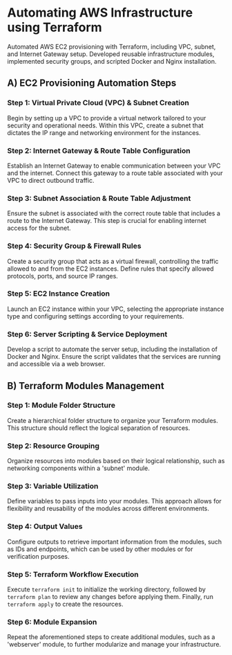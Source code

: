 # Automating AWS Infrastructure using Terraform

Automated AWS EC2 provisioning with Terraform, including VPC, subnet, and Internet Gateway setup. Developed reusable infrastructure modules, implemented security groups, and scripted Docker and Nginx installation.


## A) EC2 Provisioning Automation Steps

### Step 1: Virtual Private Cloud (VPC) & Subnet Creation
Begin by setting up a VPC to provide a virtual network tailored to your security and operational needs. Within this VPC, create a subnet that dictates the IP range and networking environment for the instances.

### Step 2: Internet Gateway & Route Table Configuration
Establish an Internet Gateway to enable communication between your VPC and the internet. Connect this gateway to a route table associated with your VPC to direct outbound traffic.

### Step 3: Subnet Association & Route Table Adjustment
Ensure the subnet is associated with the correct route table that includes a route to the Internet Gateway. This step is crucial for enabling internet access for the subnet.

### Step 4: Security Group & Firewall Rules
Create a security group that acts as a virtual firewall, controlling the traffic allowed to and from the EC2 instances. Define rules that specify allowed protocols, ports, and source IP ranges.

### Step 5: EC2 Instance Creation
Launch an EC2 instance within your VPC, selecting the appropriate instance type and configuring settings according to your requirements.

### Step 6: Server Scripting & Service Deployment
Develop a script to automate the server setup, including the installation of Docker and Nginx. Ensure the script validates that the services are running and accessible via a web browser.

## B) Terraform Modules Management

### Step 1: Module Folder Structure
Create a hierarchical folder structure to organize your Terraform modules. This structure should reflect the logical separation of resources.

### Step 2: Resource Grouping
Organize resources into modules based on their logical relationship, such as networking components within a 'subnet' module.

### Step 3: Variable Utilization
Define variables to pass inputs into your modules. This approach allows for flexibility and reusability of the modules across different environments.

### Step 4: Output Values
Configure outputs to retrieve important information from the modules, such as IDs and endpoints, which can be used by other modules or for verification purposes.

### Step 5: Terraform Workflow Execution
Execute `terraform init` to initialize the working directory, followed by `terraform plan` to review any changes before applying them. Finally, run `terraform apply` to create the resources.

### Step 6: Module Expansion
Repeat the aforementioned steps to create additional modules, such as a 'webserver' module, to further modularize and manage your infrastructure.

